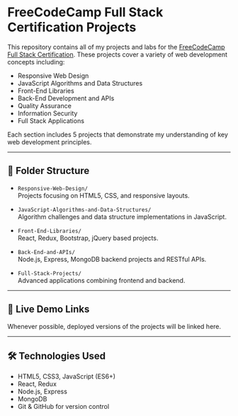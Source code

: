 # FreeCodeCamp Full Stack Certification Projects

This repository contains all of my projects and labs for the [FreeCodeCamp Full Stack Certification](https://www.freecodecamp.org/). These projects cover a variety of web development concepts including:

- Responsive Web Design
- JavaScript Algorithms and Data Structures
- Front-End Libraries
- Back-End Development and APIs
- Quality Assurance
- Information Security
- Full Stack Applications

Each section includes 5 projects that demonstrate my understanding of key web development principles.

---

## 📁 Folder Structure

- `Responsive-Web-Design/`  
  Projects focusing on HTML5, CSS, and responsive layouts.  

- `JavaScript-Algorithms-and-Data-Structures/`  
  Algorithm challenges and data structure implementations in JavaScript.  

- `Front-End-Libraries/`  
  React, Redux, Bootstrap, jQuery based projects.  

- `Back-End-and-APIs/`  
  Node.js, Express, MongoDB backend projects and RESTful APIs.  

- `Full-Stack-Projects/`  
  Advanced applications combining frontend and backend.

---

## 🚀 Live Demo Links
Whenever possible, deployed versions of the projects will be linked here.

---

## 🛠 Technologies Used
- HTML5, CSS3, JavaScript (ES6+)
- React, Redux
- Node.js, Express
- MongoDB
- Git & GitHub for version control

